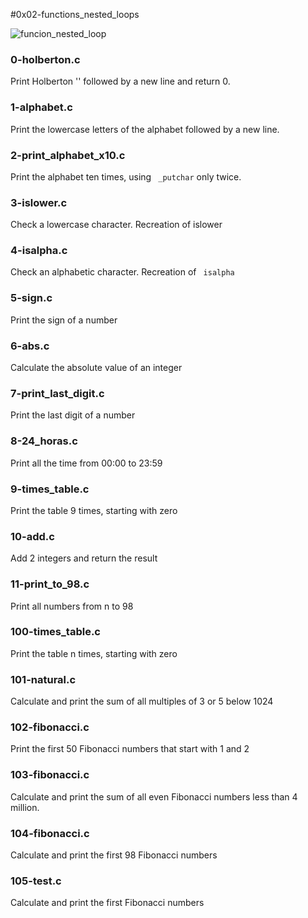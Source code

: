 #0x02-functions_nested_loops

![funcion_nested_loop](https://cdn.educba.com/academy/wp-content/uploads/2020/02/nested-loop-in-c.jpg)

### 0-holberton.c
Print  Holberton '' followed by a new line and return 0.
### 1-alphabet.c
Print the lowercase letters of the alphabet followed by a new line.
### 2-print_alphabet_x10.c
Print the alphabet ten times, using `` _putchar`` only twice.
### 3-islower.c
Check a lowercase character. Recreation of  islower
### 4-isalpha.c
Check an alphabetic character. Recreation of `` isalpha``
### 5-sign.c
Print the sign of a number
### 6-abs.c
Calculate the absolute value of an integer
### 7-print_last_digit.c
Print the last digit of a number
### 8-24_horas.c
Print all the time from 00:00 to 23:59
### 9-times_table.c
Print the table 9 times, starting with zero
### 10-add.c
Add 2 integers and return the result
### 11-print_to_98.c
Print all numbers from n to 98
### 100-times_table.c
Print the table n times, starting with zero
### 101-natural.c
Calculate and print the sum of all multiples of 3 or 5 below 1024
### 102-fibonacci.c
Print the first 50 Fibonacci numbers that start with 1 and 2
### 103-fibonacci.c
Calculate and print the sum of all even Fibonacci numbers less than 4 million.
### 104-fibonacci.c
Calculate and print the first 98 Fibonacci numbers
### 105-test.c
Calculate and print the first Fibonacci numbers
